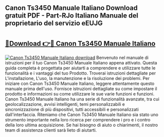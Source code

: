 ## Canon Ts3450 Manuale Italiano Download gratuit PDF - Part-RJo Italiano Manuale del proprietario del servizio eEUJG

# <h2><a href="http://dfee77f.blite.top/?on=Canon+Ts3450+Manuale+Italiano">🔗Download 👉🔴 Canon Ts3450 Manuale Italiano</a></h2>

[![Canon Ts3450 Manuale Italiano download](https://i.imgur.com/lujVjoI.png)](http://dfee77f.blite.top/?on=Canon+Ts3450+Manuale+Italiano)
Benvenuto nel manuale di istruzioni per il tuo Canon Ts3450 Manuale Italiano appena attivato. Questa guida completa è progettata per aiutarti a comprendere e utilizzare tutte le funzionalità e i vantaggi del tuo Prodotto. Troverai istruzioni dettagliate per L'installazione, L'uso, la manutenzione e la risoluzione dei problemi. Per iniziare con Canon Ts3450 Manuale Italiano, leggere attentamente questo manuale prima dell'uso. Fornisce istruzioni dettagliate su come impostare il prodotto e informazioni su come utilizzare le sue varie funzioni e funzioni. Canon Ts3450 Manuale Italiano ha una serie di funzionalità avanzate, tra cui geolocalizzazione, avvisi intelligenti, temi personalizzabili e sincronizzazione di più dispositivi, tutti accessibili e personalizzati dall'interfaccia. Riteniamo che Canon Ts3450 Manuale Italiano sia stato uno strumento importante nella loro ricerca per comprendere i pro e i contro della loro ultima acquisizione. Se hai bisogno di aiuto o chiarimenti, il nostro team di assistenza clienti sarà lieto di aiutarti.
